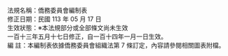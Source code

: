 法規名稱：僑務委員會編制表  
修正日期：民國 113 年 05 月 17 日  
生效狀態：※本法規部分或全部條文尚未生效  
一百十三年五月十七日修正，自一百十四年一月一日生效。  
編 註：本編制表依據僑務委員會組織法第 7 條訂定，內容請參閱相關圖表附檔。  


